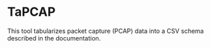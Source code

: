 # TaPCAP

This tool tabularizes packet capture (PCAP) data into a CSV schema
described in the documentation.
